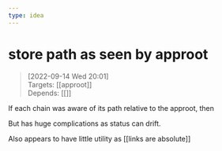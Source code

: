 ```yaml
---
type: idea
---
```

# store path as seen by approot

> [2022-09-14 Wed 20:01] <br/>
> Targets: [[approot]] <br/>
> Depends: [[]]

If each chain was aware of its path relative to the approot, then

But has huge complications as status can drift.

Also appears to have little utility as [[links are absolute]]
